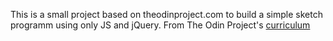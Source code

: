 This is a small project based on theodinproject.com to build a simple sketch programm using only JS and jQuery.
From The Odin Project's [curriculum](http://www.theodinproject.com/web-development-101/html-css)
